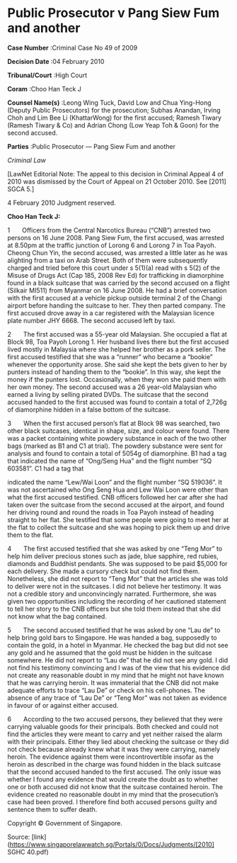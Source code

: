 # Public Prosecutor v Pang Siew Fum and another 



**Case Number** :Criminal Case No 49 of 2009 

**Decision Date** :04 February 2010 

**Tribunal/Court** :High Court 

**Coram** :Choo Han Teck J 

**Counsel Name(s)** :Leong Wing Tuck, David Low and Chua Ying-Hong (Deputy Public Prosecutors) for the prosecution; Subhas Anandan, Irving Choh and Lim Bee Li (KhattarWong) for the first accused; Ramesh Tiwary (Ramesh Tiwary & Co) and Adrian Chong (Low Yeap Toh & Goon) for the second accused. 

**Parties** :Public Prosecutor — Pang Siew Fum and another 

_Criminal Law_ 

[LawNet Editorial Note: The appeal to this decision in Criminal Appeal 4 of 2010 was dismissed by the Court of Appeal on 21 October 2010. See <span class="citation">[2011] SGCA 5</span>.] 

4 February 2010 Judgment reserved. 

**Choo Han Teck J:** 

1       Officers from the Central Narcotics Bureau (“CNB”) arrested two persons on 16 June 2008. Pang Siew Fum, the first accused, was arrested at 8.50pm at the traffic junction of Lorong 6 and Lorong 7 in Toa Payoh. Cheong Chun Yin, the second accused, was arrested a little later as he was alighting from a taxi on Arab Street. Both of them were subsequently charged and tried before this court under s 5(1)(a) read with s 5(2) of the Misuse of Drugs Act (Cap 185, 2008 Rev Ed) for trafficking in diamorphine found in a black suitcase that was carried by the second accused on a flight (Silkair MI511) from Myanmar on 16 June 2008. He had a brief conversation with the first accused at a vehicle pickup outside terminal 2 of the Changi airport before handing the suitcase to her. They then parted company. The first accused drove away in a car registered with the Malaysian licence plate number JHY 6668. The second accused left by taxi. 

2       The first accused was a 55-year old Malaysian. She occupied a flat at Block 98, Toa Payoh Lorong 1. Her husband lives there but the first accused lived mostly in Malaysia where she helped her brother as a pork seller. The first accused testified that she was a “runner” who became a “bookie” whenever the opportunity arose. She said she kept the bets given to her by punters instead of handing them to the “bookie”. In this way, she kept the money if the punters lost. Occasionally, when they won she paid them with her own money. The second accused was a 26 year-old Malaysian who earned a living by selling pirated DVDs. The suitcase that the second accused handed to the first accused was found to contain a total of 2,726g of diamorphine hidden in a false bottom of the suitcase. 

3       When the first accused person’s flat at Block 98 was searched, two other black suitcases, identical in shape, size, and colour were found. There was a packet containing white powdery substance in each of the two other bags (marked as B1 and C1 at trial). The powdery substance were sent for analysis and found to contain a total of 5054g of diamorphine. B1 had a tag that indicated the name of “Ong/Seng Hua” and the flight number “SQ 603581”. C1 had a tag that 


indicated the name “Lew/Wai Loon” and the flight number “SQ 519036”. It was not ascertained who Ong Seng Hua and Lew Wai Loon were other than what the first accused testified. CNB officers followed her car after she had taken over the suitcase from the second accused at the airport, and found her driving round and round the roads in Toa Payoh instead of heading straight to her flat. She testified that some people were going to meet her at the flat to collect the suitcase and she was hoping to pick them up and drive them to the flat. 

4       The first accused testified that she was asked by one “Teng Mor” to help him deliver precious stones such as jade, blue sapphire, red rubies, diamonds and Buddhist pendants. She was supposed to be paid $5,000 for each delivery. She made a cursory check but could not find them. Nonetheless, she did not report to “Teng Mor” that the articles she was told to deliver were not in the suitcases. I did not believe her testimony. It was not a credible story and unconvincingly narrated. Furthermore, she was given two opportunities including the recording of her cautioned statement to tell her story to the CNB officers but she told them instead that she did not know what the bag contained. 

5       The second accused testified that he was asked by one “Lau de” to help bring gold bars to Singapore. He was handed a bag, supposedly to contain the gold, in a hotel in Myanmar. He checked the bag but did not see any gold and he assumed that the gold must be hidden in the suitcase somewhere. He did not report to “Lau de” that he did not see any gold. I did not find his testimony convincing and I was of the view that his evidence did not create any reasonable doubt in my mind that he might not have known that he was carrying heroin. It was immaterial that the CNB did not make adequate efforts to trace “Lau De” or check on his cell-phones. The absence of any trace of “Lau De” or “Teng Mor” was not taken as evidence in favour of or against either accused. 

6       According to the two accused persons, they believed that they were carrying valuable goods for their principals. Both checked and could not find the articles they were meant to carry and yet neither raised the alarm with their principals. Either they lied about checking the suitcase or they did not check because already knew what it was they were carrying, namely heroin. The evidence against them were incontrovertible insofar as the heroin as described in the charge was found hidden in the black suitcase that the second accused handed to the first accused. The only issue was whether I found any evidence that would create the doubt as to whether one or both accused did not know that the suitcase contained heroin. The evidence created no reasonable doubt in my mind that the prosecution’s case had been proved. I therefore find both accused persons guilty and sentence them to suffer death. 

 Copyright © Government of Singapore. 


Source: [link](https://www.singaporelawwatch.sg/Portals/0/Docs/Judgments/[2010] SGHC 40.pdf)
